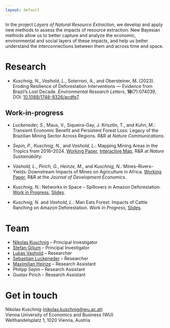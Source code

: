 ```yaml
---
layout: default
---
```


In the project *Layers of Natural Resource Extraction*, we develop and apply new methods to assess the impacts of resource extraction. New Bayesian methods allow us to better capture and analyze the economic, environmental and social layers of these impacts, and help us better understand the interconnections between them and across time and space.

# Research

- *Kuschnig, N.*, *Vashold, L.*, Soterroni, A., and Obersteiner, M. (2023). Eroding Resilience of Deforestation Interventions — Evidence from Brazil’s Lost Decade. *Environmental Research Letters*, <b>18</b>(7):074039, DOI: [10.1088/1748-9326/acdfe7](https://doi.org/10.1088/1748-9326/acdfe7).

## Work-in-progress

- *Luckeneder, S.*, Maus, V., Siqueira-Gay, J. Krisztin, T., and Kuhn, M.: Transient Economic Benefit and Persistent Forest Loss: Legacy of the Brazilian Mining Sector Across Regions. R&R at *Nature Communications*.

- *Sepin, P.*, *Kuschnig, N.*, and *Vashold, L.*: Mapping Mining Areas in the Tropics from 2016–2024. [Working Paper](https://www.kuschnig.eu/files/wp_mapping-mines_wip.pdf), [Interactive Map](https://www.layers.at/pages/mine_map.html), R&R at *Nature Sustainability*.

- *Vashold, L.*, *Pirich, G.*, *Heinze, M.*, and *Kuschnig, N.*: Mines–Rivers–Yields: Downstream Impacts of Mines on Agriculture in Africa. [Working Paper](https://www.kuschnig.eu/files/wp_mine-basins_wip.pdf), R&R at the *Journal of Development Economics*.

- *Kuschnig, N.*: Networks in Space – Spillovers in Amazon Deforestation. [Work in Progress](https://kuschnig.eu/files/wp_networks-in-space_wip.pdf), [Slides](https://kuschnig.eu/files/pres_networks-in-space_iaae-2024-06.pdf).

- *Kuschnig, N.* and *Vashold, L.*: Man Eats Forest: Impacts of Cattle Ranching on Amazon Deforestation. *Work in Progress*, [Slides](https://kuschnig.eu/files/pres_deforestation-cattle_eaere-2024-07.pdf).

# Team

- [Nikolas Kuschnig](https://kuschnig.eu) – Principal Investigator
- [Stefan Giljum](https://www.wu.ac.at/ecolecon/institute/team/sgiljum/) – Principal Investigator
- [Lukas Vashold](https://www.vashold.eu/) – Researcher
- [Sebastian Luckeneder](https://sluckeneder.github.io/) – Researcher
- [Maximilian Heinze](https://maxmheinze.github.io/) – Research Assistant
- Philipp Sepin – Research Assistant
- Gustav Pirich – Research Assistant

# Get in touch

Nikolas Kuschnig (<nikolas.kuschnig@wu.ac.at>) <br>
Vienna University of Economics and Business (WU) <br>
Welthandelsplatz 1, 1020 Vienna, Austria
